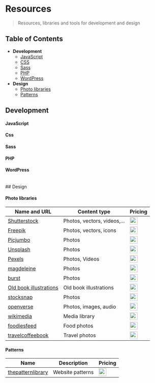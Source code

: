 # Resources

> Resources, libraries and tools for development and design

## Table of Contents

- **Development**
  - [JavaScript](#javascript)
  - [CSS](#css)
  - [Sass](#sass)
  - [PHP](#php)
  - [WordPress](#wordpress)
- **Design**
  - [Photo libraries](#photo-libraries)
  - [Patterns](#patterns)

## Development

#### JavaScript

#### Css

#### Sass

#### PHP

#### WordPress

<br>
## Design

#### Photo libraries

| Name and URL                                                    | Content type                | Pricing                                                                     |
| --------------------------------------------------------------- | --------------------------- | --------------------------------------------------------------------------- |
| [Shutterstock](https://www.shutterstock.com/cs/)                | Photos, vectors, videos,... | <img src="https://img.shields.io/badge/Paid-red" height="24" />             |
| [Freepik](https://www.freepik.com/)                             | Photos, vectors, icons      | <img src="https://img.shields.io/badge/Free and paid-orange" height="24" /> |
| [Picjumbo](https://picjumbo.com/)                               | Photos                      | <img src="https://img.shields.io/badge/Free-green" height="24" />           |
| [Unsplash](https://unsplash.com/)                               | Photos                      | <img src="https://img.shields.io/badge/Free-green" height="24" />           |
| [Pexels](https://www.pexels.com/)                               | Photos, Videos              | <img src="https://img.shields.io/badge/Free-green" height="24" />           |
| [magdeleine](https://magdeleine.co/)                            | Photos                      | <img src="https://img.shields.io/badge/Free-green" height="24" />           |
| [burst](https://burst.shopify.com/)                             | Photos                      | <img src="https://img.shields.io/badge/Free-green" height="24" />           |
| [Old book illustrations](https://www.oldbookillustrations.com/) | Old book illustrations      | <img src="https://img.shields.io/badge/Free-green" height="24" />           |
| [stocksnap](https://stocksnap.io/)                              | Photos                      | <img src="https://img.shields.io/badge/Free-green" height="24" />           |
| [openverse](https://wordpress.org/openverse/)                   | Photos, images, audio       | <img src="https://img.shields.io/badge/Free-green" height="24" />           |
| [wikimedia](https://commons.wikimedia.org/wiki/Main_Page)       | Media library               | <img src="https://img.shields.io/badge/Free-green" height="24" />           |
| [foodiesfeed](https://www.foodiesfeed.com/)                     | Food photos                 | <img src="https://img.shields.io/badge/Free-green" height="24" />           |
| [travelcoffeebook](https://travelcoffeebook.com/)               | Travel photos               | <img src="https://img.shields.io/badge/Free-green" height="24" />           |

#### Patterns

| Name                                               | Description      | Pricing                                                           |
| -------------------------------------------------- | ---------------- | ----------------------------------------------------------------- |
| [thepatternlibrary](http://thepatternlibrary.com/) | Website patterns | <img src="https://img.shields.io/badge/Free-green" height="24" /> |
